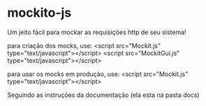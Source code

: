 # mockito-js
Um jeito fácil para mockar as requisições http de seu sistema!

para criação dos mocks, use:
	&lt;script src="Mockit.js" type="text/javascript"&gt;&lt;/script&gt;
	&lt;script src="MockitGui.js" type="text/javascript"&gt;&lt;/script&gt;

para usar os mocks em produção, use:
	&lt;script src="Mockit.js" type="text/javascript"&gt;&lt;/script&gt;

Seguindo as instruções da documentação (ela esta na pasta docs)
